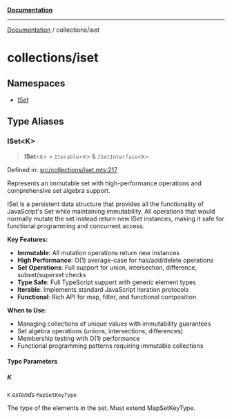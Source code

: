 [**Documentation**](../../README.md)

---

[Documentation](../../README.md) / collections/iset

# collections/iset

## Namespaces

- [ISet](namespaces/ISet.md)

## Type Aliases

### ISet\<K\>

> **ISet**\<`K`\> = `Iterable`\<`K`\> & `ISetInterface`\<`K`\>

Defined in: [src/collections/iset.mts:217](https://github.com/noshiro-pf/ts-data-forge/blob/main/src/collections/iset.mts#L217)

Represents an immutable set with high-performance operations and comprehensive set algebra support.

ISet is a persistent data structure that provides all the functionality of JavaScript's Set
while maintaining immutability. All operations that would normally mutate the set instead
return new ISet instances, making it safe for functional programming and concurrent access.

**Key Features:**

- **Immutable**: All mutation operations return new instances
- **High Performance**: O(1) average-case for has/add/delete operations
- **Set Operations**: Full support for union, intersection, difference, subset/superset checks
- **Type Safe**: Full TypeScript support with generic element types
- **Iterable**: Implements standard JavaScript iteration protocols
- **Functional**: Rich API for map, filter, and functional composition

**When to Use:**

- Managing collections of unique values with immutability guarantees
- Set algebra operations (unions, intersections, differences)
- Membership testing with O(1) performance
- Functional programming patterns requiring immutable collections

#### Type Parameters

##### K

`K` _extends_ `MapSetKeyType`

The type of the elements in the set. Must extend MapSetKeyType.
